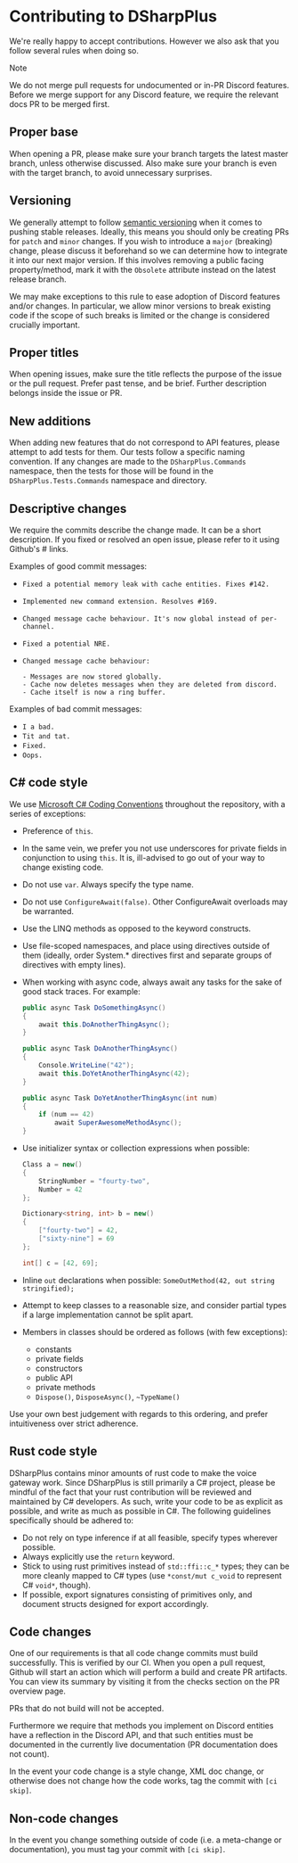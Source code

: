 # Contributing to DSharpPlus

We're really happy to accept contributions. However we also ask that you follow several rules when doing so.

> [!NOTE]
> We do not merge pull requests for undocumented or in-PR Discord features. Before we merge support for any Discord feature, we require the relevant docs PR to be merged first.

## Proper base

When opening a PR, please make sure your branch targets the latest master branch, unless otherwise discussed. Also make sure your branch is even with the target branch, to avoid unnecessary surprises.

## Versioning

We generally attempt to follow [semantic versioning](https://semver.org/) when it comes to pushing stable releases. Ideally, this means you should only be creating PRs for `patch` and `minor` changes. If you wish to introduce a `major` (breaking) change, please discuss it beforehand so we can determine how to integrate it into our next major version. If this involves removing a public facing property/method, mark it with the `Obsolete` attribute instead on the latest release branch.

We may make exceptions to this rule to ease adoption of Discord features and/or changes. In particular, we allow minor versions to break existing code if the scope of such breaks is limited or the change is considered crucially important.

## Proper titles

When opening issues, make sure the title reflects the purpose of the issue or the pull request. Prefer past tense, and be brief. Further description belongs inside the issue or PR.

## New additions

When adding new features that do not correspond to API features, please attempt to add tests for them. Our tests follow a specific naming convention. If any changes are made to the `DSharpPlus.Commands` namespace, then the tests for those will be found in the `DSharpPlus.Tests.Commands` namespace and directory.

## Descriptive changes

We require the commits describe the change made. It can be a short description. If you fixed or resolved an open issue, please refer to it using Github's # links.

Examples of good commit messages:

* `Fixed a potential memory leak with cache entities. Fixes #142.`
* `Implemented new command extension. Resolves #169.`
* `Changed message cache behaviour. It's now global instead of per-channel.`
* `Fixed a potential NRE.`

* ```
  Changed message cache behaviour:

  - Messages are now stored globally.
  - Cache now deletes messages when they are deleted from discord.
  - Cache itself is now a ring buffer.
  ```

Examples of bad commit messages:

* `I a bad.`
* `Tit and tat.`
* `Fixed.`
* `Oops.`

## C# code style

We use [Microsoft C# Coding Conventions](https://learn.microsoft.com/en-us/dotnet/csharp/fundamentals/coding-style/coding-conventions) throughout the repository, with a series of exceptions:

* Preference of `this`.
* In the same vein, we prefer you not use underscores for private fields in conjunction to using `this`. It is, ill-advised to go out of your way to change existing code.
* Do not use `var`. Always specify the type name.
* Do not use `ConfigureAwait(false)`. Other ConfigureAwait overloads may be warranted.
* Use the LINQ methods as opposed to the keyword constructs.
* Use file-scoped namespaces, and place using directives outside of them (ideally, order System.* directives first and separate groups of directives with empty lines).
* When working with async code, always await any tasks for the sake of good stack traces. For example:

  ```cs
  public async Task DoSomethingAsync()
  {
      await this.DoAnotherThingAsync();
  }

  public async Task DoAnotherThingAsync()
  {
      Console.WriteLine("42");
      await this.DoYetAnotherThingAsync(42);
  }

  public async Task DoYetAnotherThingAsync(int num)
  {
      if (num == 42)
          await SuperAwesomeMethodAsync();
  }
  ```

* Use initializer syntax or collection expressions when possible:

  ```cs
  Class a = new()
  {
      StringNumber = "fourty-two",
      Number = 42
  };

  Dictionary<string, int> b = new()
  {
      ["fourty-two"] = 42,
      ["sixty-nine"] = 69
  };

  int[] c = [42, 69];
  ```

* Inline `out` declarations when possible: `SomeOutMethod(42, out string stringified);`
* Attempt to keep classes to a reasonable size, and consider partial types if a large implementation cannot be split apart.
* Members in classes should be ordered as follows (with few exceptions):
  * constants
  * private fields
  * constructors
  * public API
  * private methods
  * `Dispose()`, `DisposeAsync()`, `~TypeName()`

Use your own best judgement with regards to this ordering, and prefer intuitiveness over strict adherence.

## Rust code style

DSharpPlus contains minor amounts of rust code to make the voice gateway work. Since DSharpPlus is still primarily a C# project, please be mindful of the fact that your rust contribution will be reviewed and maintained by C# developers. As such, write your code to be as explicit as possible, and write as much as possible in C#. The following guidelines specifically should be adhered to:

* Do not rely on type inference if at all feasible, specify types wherever possible.
* Always explicitly use the `return` keyword.
* Stick to using rust primitives instead of `std::ffi::c_*` types; they can be more cleanly mapped to C# types (use `*const/mut c_void` to represent C# `void*`, though).
* If possible, export signatures consisting of primitives only, and document structs designed for export accordingly.

## Code changes

One of our requirements is that all code change commits must build successfully. This is verified by our CI. When you open a pull request, Github will start an action which will perform a build and create PR artifacts. You can view its summary by visiting it from the checks section on
the PR overview page.

PRs that do not build will not be accepted.

Furthermore we require that methods you implement on Discord entities have a reflection in the Discord API, and that such entities must be documented in the currently live documentation (PR documentation does not count).

In the event your code change is a style change, XML doc change, or otherwise does not change how the code works, tag the commit with `[ci skip]`.

## Non-code changes

In the event you change something outside of code (i.e. a meta-change or documentation), you must tag your commit with `[ci skip]`.
